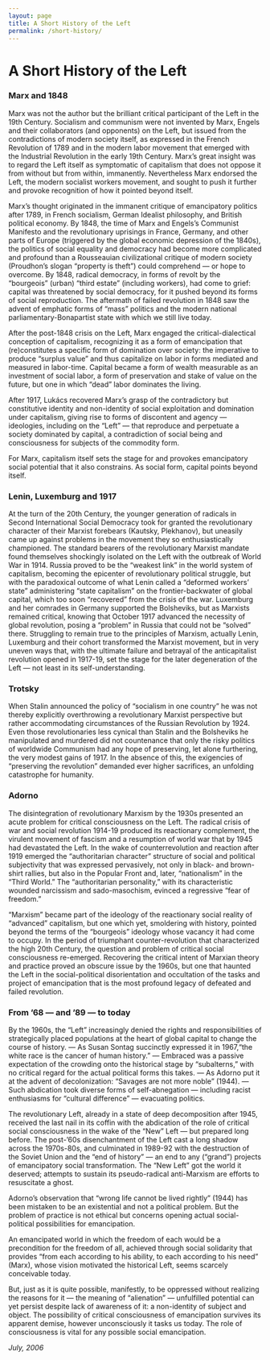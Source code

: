 ```yaml
---
layout: page
title: A Short History of the Left
permalink: /short-history/
---
```


<h1>A Short History of the Left</h1>


<b><h3>Marx and 1848</b></h3>

Marx was not the author but the brilliant critical participant of the Left in the 19th Century. Socialism and communism were not invented by Marx, 
Engels and their collaborators (and opponents) on the Left, but issued from the contradictions of modern society itself, as expressed in the French 
Revolution of 1789 and in the modern labor movement that emerged with the Industrial Revolution in the early 19th Century. Marx’s great insight was 
to regard the Left itself as symptomatic of capitalism that does not oppose it from without but from within, immanently. Nevertheless Marx endorsed 
the Left, the modern socialist workers movement, and sought to push it further and provoke recognition of how it pointed beyond itself.

Marx’s thought originated in the immanent critique of emancipatory politics after 1789, in French socialism, German Idealist philosophy, and British 
political economy. By 1848, the time of Marx and Engels’s Communist Manifesto and the revolutionary uprisings in France, Germany, and other parts of 
Europe (triggered by the global economic depression of the 1840s), the politics of social equality and democracy had become more complicated and profound 
than a Rousseauian civilizational critique of modern society (Proudhon’s slogan “property is theft”) could comprehend — or hope to overcome. By 1848, 
radical democracy, in forms of revolt by the “bourgeois” (urban) “third estate” (including workers), had come to grief: capital was threatened by social 
democracy, for it pushed beyond its forms of social reproduction. The aftermath of failed revolution in 1848 saw the advent of emphatic forms of “mass” 
politics and the modern national parliamentary-Bonapartist state with which we still live today.

After the post-1848 crisis on the Left, Marx engaged the critical-dialectical conception of capitalism, recognizing it as a form of emancipation that (re)constitutes a specific form of domination over society: the imperative to produce “surplus value” and thus capitalize on labor in forms mediated and measured in labor-time. Capital became a form of wealth measurable as an investment of social labor, a form of preservation and stake of value on the future, but one in which “dead” labor dominates the living.

After 1917, Lukács recovered Marx’s grasp of the contradictory but constitutive identity and non-identity of social exploitation and domination under capitalism, giving rise to forms of discontent and agency — ideologies, including on the “Left” — that reproduce and perpetuate a society dominated by capital, a contradiction of social being and consciousness for subjects of the commodity form.

For Marx, capitalism itself sets the stage for and provokes emancipatory social potential that it also constrains. As social form, capital points beyond itself.

<b><h3>Lenin, Luxemburg and 1917</b></h3>

At the turn of the 20th Century, the younger generation of radicals in Second International Social Democracy took for granted the revolutionary character of their Marxist forebears (Kautsky, Plekhanov), but uneasily came up against problems in the movement they so enthusiastically championed. The standard bearers of the revolutionary Marxist mandate found themselves shockingly isolated on the Left with the outbreak of World War in 1914. Russia proved to be the “weakest link” in the world system of capitalism, becoming the epicenter of revolutionary political struggle, but with the paradoxical outcome of what Lenin called a “deformed workers’ state” administering “state capitalism” on the frontier-backwater of global capital, which too soon “recovered” from the crisis of the war. Luxemburg and her comrades in Germany supported the Bolsheviks, but as Marxists remained critical, knowing that October 1917 advanced the necessity of global revolution, posing a “problem” in Russia that could not be “solved” there. Struggling to remain true to the principles of Marxism, actually Lenin, Luxemburg and their cohort transformed the Marxist movement, but in very uneven ways that, with the ultimate failure and betrayal of the anticapitalist revolution opened in 1917-19, set the stage for the later degeneration of the Left — not least in its self-understanding.

<b><h3>Trotsky</b></h3>

When Stalin announced the policy of “socialism in one country” he was not thereby explicitly overthrowing a revolutionary Marxist perspective but rather accommodating circumstances of the Russian Revolution by 1924. Even those revolutionaries less cynical than Stalin and the Bolsheviks he manipulated and murdered did not countenance that only the risky politics of worldwide Communism had any hope of preserving, let alone furthering, the very modest gains of 1917. In the absence of this, the exigencies of “preserving the revolution” demanded ever higher sacrifices, an unfolding catastrophe for humanity.

<b><h3>Adorno</b></h3>

The disintegration of revolutionary Marxism by the 1930s presented an acute problem for critical consciousness on the Left. The radical crisis of war and social revolution 1914-19 produced its reactionary complement, the virulent movement of fascism and a resumption of world war that by 1945 had devastated the Left. In the wake of counterrevolution and reaction after 1919 emerged the “authoritarian character” structure of social and political subjectivity that was expressed pervasively, not only in black- and brown-shirt rallies, but also in the Popular Front and, later, “nationalism” in the “Third World.” The “authoritarian personality,” with its characteristic wounded narcissism and sado-masochism, evinced a regressive “fear of freedom.”

“Marxism” became part of the ideology of the reactionary social reality of “advanced” capitalism, but one which yet, smoldering with history, pointed beyond the terms of the “bourgeois” ideology whose vacancy it had come to occupy. In the period of triumphant counter-revolution that characterized the high 20th Century, the question and problem of critical social consciousness re-emerged. Recovering the critical intent of Marxian theory and practice proved an obscure issue by the 1960s, but one that haunted the Left in the social-political disorientation and occultation of the tasks and project of emancipation that is the most profound legacy of defeated and failed revolution.

<b><h3>From ’68 — and ’89 — to today</b></h3>

By the 1960s, the “Left” increasingly denied the rights and responsibilities of strategically placed populations at the heart of global capital to change the course of history. — As Susan Sontag succinctly expressed it in 1967,“the white race is the cancer of human history.” — Embraced was a passive expectation of the crowding onto the historical stage by “subalterns,” with no critical regard for the actual political forms this takes. — As Adorno put it at the advent of decolonization: “Savages are not more noble” (1944). — Such abdication took diverse forms of self-abnegation — including racist enthusiasms for “cultural difference” — evacuating politics.

The revolutionary Left, already in a state of deep decomposition after 1945, received the last nail in its coffin with the abdication of the role of critical social consciousness in the wake of the “New” Left — but prepared long before. The post-’60s disenchantment of the Left cast a long shadow across the 1970s-80s, and culminated in 1989-92 with the destruction of the Soviet Union and the “end of history” — an end to any (“grand”) projects of emancipatory social transformation. The “New Left” got the world it deserved; attempts to sustain its pseudo-radical anti-Marxism are efforts to resuscitate a ghost.

Adorno’s observation that “wrong life cannot be lived rightly” (1944) has been mistaken to be an existential and not a political problem. But the problem of practice is not ethical but concerns opening actual social-political possibilities for emancipation.

An emancipated world in which the freedom of each would be a precondition for the freedom of all, achieved through social solidarity that provides “from each according to his ability, to each according to his need” (Marx), whose vision motivated the historical Left, seems scarcely conceivable today.

But, just as it is quite possible, manifestly, to be oppressed without realizing the reasons for it — the meaning of “alienation” — unfulfilled potential can yet persist despite lack of awareness of it: a non-identity of subject and object. The possibility of critical consciousness of emancipation survives its apparent demise, however unconsciously it tasks us today. The role of consciousness is vital for any possible social emancipation.

<em>July, 2006</em>
